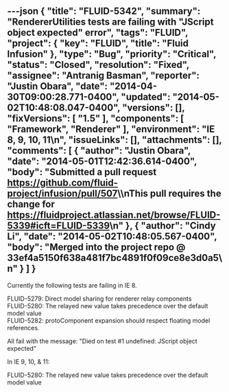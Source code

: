 ---json
{
  "title": "FLUID-5342",
  "summary": "RendererUtilities tests are failing with \"JScript object expected\" error",
  "tags": "FLUID",
  "project": {
    "key": "FLUID",
    "title": "Fluid Infusion"
  },
  "type": "Bug",
  "priority": "Critical",
  "status": "Closed",
  "resolution": "Fixed",
  "assignee": "Antranig Basman",
  "reporter": "Justin Obara",
  "date": "2014-04-30T09:00:28.771-0400",
  "updated": "2014-05-02T10:48:08.047-0400",
  "versions": [],
  "fixVersions": [
    "1.5"
  ],
  "components": [
    "Framework",
    "Renderer"
  ],
  "environment": "IE 8, 9, 10, 11\n",
  "issueLinks": [],
  "attachments": [],
  "comments": [
    {
      "author": "Justin Obara",
      "date": "2014-05-01T12:42:36.614-0400",
      "body": "Submitted a pull request <https://github.com/fluid-project/infusion/pull/507>\\\nThis pull requires the change for <https://fluidproject.atlassian.net/browse/FLUID-5339#icft=FLUID-5339>\n"
    },
    {
      "author": "Cindy Li",
      "date": "2014-05-02T10:48:05.567-0400",
      "body": "Merged into the project repo @ 33ef4a5150f638a481f7bc4891f0f09ce8e3d0a5\n"
    }
  ]
}
---
Currently the following tests are failing in IE 8.

FLUID-5279: Direct model sharing for renderer relay components\
FLUID-5280: The relayed new value takes precedence over the default model value\
FLUID-5282: protoComponent expansion should respect floating model references.

All fail with the message: "Died on test #1 undefined: JScript object expected"

In IE 9, 10, & 11:

FLUID-5280: The relayed new value takes precedence over the default model value

        